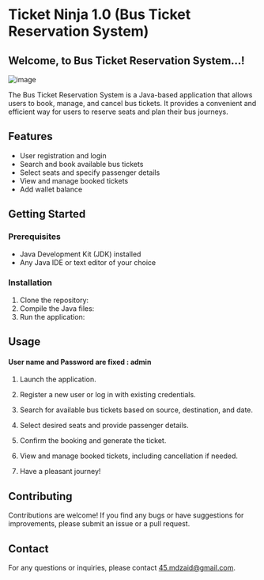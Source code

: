 # Ticket Ninja 1.0 (Bus Ticket Reservation System)

## Welcome, to Bus Ticket Reservation System...!

![image](https://user-images.githubusercontent.com/87862008/229428544-262211b2-b157-4c61-9392-9265cfd04e9a.png)

The Bus Ticket Reservation System is a Java-based application that allows users to book, manage, and cancel bus tickets. It provides a convenient and efficient way for users to reserve seats and plan their bus journeys.

## Features

- User registration and login
- Search and book available bus tickets
- Select seats and specify passenger details
- View and manage booked tickets
- Add wallet balance

## Getting Started

### Prerequisites

- Java Development Kit (JDK) installed
- Any Java IDE or text editor of your choice

### Installation

1. Clone the repository:
2. Compile the Java files:
3. Run the application:

## Usage
#### User name and Password are fixed : admin

1. Launch the application.

2. Register a new user or log in with existing credentials.

3. Search for available bus tickets based on source, destination, and date.

4. Select desired seats and provide passenger details.

5. Confirm the booking and generate the ticket.

6. View and manage booked tickets, including cancellation if needed.

7. Have a pleasant journey!

## Contributing

Contributions are welcome! If you find any bugs or have suggestions for improvements, please submit an issue or a pull request.

## Contact

For any questions or inquiries, please contact [45.mdzaid@gmail.com](45.mdzaid@gmail.com).
